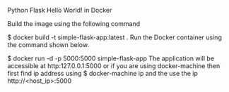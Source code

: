 Python Flask Hello World! in Docker

Build the image using the following command

$ docker build -t simple-flask-app:latest .
Run the Docker container using the command shown below.

$ docker run -d -p 5000:5000 simple-flask-app
The application will be accessible at http:127.0.0.1:5000 or if you are using docker-machine then first find ip address using $ docker-machine ip and the use the ip http://<host_ip>:5000
